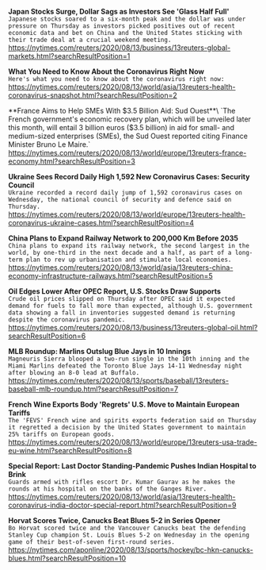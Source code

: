 **Japan Stocks Surge, Dollar Sags as Investors See 'Glass Half Full'**\
`Japanese stocks soared to a six-month peak and the dollar was under pressure on Thursday as investors picked positives out of recent economic data and bet on China and the United States sticking with their trade deal at a crucial weekend meeting.`\
https://nytimes.com/reuters/2020/08/13/business/13reuters-global-markets.html?searchResultPosition=1

**What You Need to Know About the Coronavirus Right Now**\
`Here's what you need to know about the coronavirus right now:`\
https://nytimes.com/reuters/2020/08/13/world/asia/13reuters-health-coronavirus-snapshot.html?searchResultPosition=2

**France Aims to Help SMEs With $3.5 Billion Aid: Sud Ouest**\
`The French government's economic recovery plan, which will be unveiled later this month, will entail 3 billion euros ($3.5 billion) in aid for small- and medium-sized enterprises (SMEs), the Sud Ouest reported citing Finance Minister Bruno Le Maire.`\
https://nytimes.com/reuters/2020/08/13/world/europe/13reuters-france-economy.html?searchResultPosition=3

**Ukraine Sees Record Daily High 1,592 New Coronavirus Cases: Security Council**\
`Ukraine recorded a record daily jump of 1,592 coronavirus cases on Wednesday, the national council of security and defence said on Thursday.`\
https://nytimes.com/reuters/2020/08/13/world/europe/13reuters-health-coronavirus-ukraine-cases.html?searchResultPosition=4

**China Plans to Expand Railway Network to 200,000 Km Before 2035**\
`China plans to expand its railway network, the second largest in the world, by one-third in the next decade and a half, as part of a long-term plan to rev up urbanisation and stimulate local economies. `\
https://nytimes.com/reuters/2020/08/13/world/asia/13reuters-china-economy-infrastructure-railways.html?searchResultPosition=5

**Oil Edges Lower After OPEC Report, U.S. Stocks Draw Supports**\
`Crude oil prices slipped on Thursday after OPEC said it expected demand for fuels to fall more than expected, although U.S. government data showing a fall in inventories suggested demand is returning despite the coronavirus pandemic.`\
https://nytimes.com/reuters/2020/08/13/business/13reuters-global-oil.html?searchResultPosition=6

**MLB Roundup: Marlins Outslug Blue Jays in 10 Innings**\
`Magneuris Sierra blooped a two-run single in the 10th inning and the Miami Marlins defeated the Toronto Blue Jays 14-11 Wednesday night after blowing an 8-0 lead at Buffalo.`\
https://nytimes.com/reuters/2020/08/13/sports/baseball/13reuters-baseball-mlb-roundup.html?searchResultPosition=7

**French Wine Exports Body 'Regrets' U.S. Move to Maintain European Tariffs**\
`The 'FEVS' French wine and spirits exports federation said on Thursday it regretted a decision by the United States government to maintain 25% tariffs on European goods.`\
https://nytimes.com/reuters/2020/08/13/world/europe/13reuters-usa-trade-eu-wine.html?searchResultPosition=8

**Special Report: Last Doctor Standing-Pandemic Pushes Indian Hospital to Brink**\
`Guards armed with rifles escort Dr. Kumar Gaurav as he makes the rounds at his hospital on the banks of the Ganges River.`\
https://nytimes.com/reuters/2020/08/13/world/asia/13reuters-health-coronavirus-india-doctor-special-report.html?searchResultPosition=9

**Horvat Scores Twice, Canucks Beat Blues 5-2 in Series Opener**\
`Bo Horvat scored twice and the Vancouver Canucks beat the defending Stanley Cup champion St. Louis Blues 5-2 on Wednesday in the opening game of their best-of-seven first-round series.`\
https://nytimes.com/aponline/2020/08/13/sports/hockey/bc-hkn-canucks-blues.html?searchResultPosition=10


